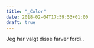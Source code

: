 ```yaml
---
title: "_Color"
date: 2018-02-04T17:59:53+01:00
draft: true
---
```


<p>Jeg har valgt disse farver fordi..</p>